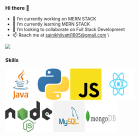 ### Hi there 👋

- 🔭 I’m currently working on MERN STACK
- 🌱 I’m currently learning MERN STACK
- 👯 I’m looking to collaborate on Full Stack Development
- 📫 Reach me at sainikhilvatti1605@gmail.com \

![](https://komarev.com/ghpvc/?username=sainikhil1605)
### Skills

<p float="left">
<img src="./java.png" width=100 height=100 alt="java logo" />
<img src="./Pythont.png" width=100 height=100 alt="Python Logo" />
<img src="./Javascript.png" width=100 height=100 alt="JS Logo" />
 <img src="./React.png" width=100 height=100 alt="React Logo" />
  <img src="./Node.png" width=150 height=100 alt="Node Logo" />
  <img src="./mysql.png" width=100 height=100 alt="mysql Logo" />
 <img src="./MongoDB.jpg" width=100 height=100 alt="Mongo logo" />
</p>
